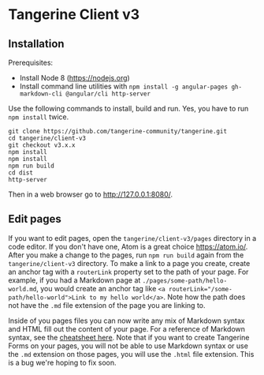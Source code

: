 # Tangerine Client v3

## Installation
Prerequisites:
- Install Node 8 (https://nodejs.org)
- Install command line utilities with `npm install -g angular-pages gh-markdown-cli @angular/cli http-server`

Use the following commands to install, build and run. Yes, you have to run `npm install` twice.
```
git clone https://github.com/tangerine-community/tangerine.git
cd tangerine/client-v3
git checkout v3.x.x
npm install
npm install
npm run build
cd dist
http-server
```

Then in a web browser go to http://127.0.0.1:8080/.

## Edit pages
If you want to edit pages, open the `tangerine/client-v3/pages` directory in a code editor. If you don't have one, Atom is a great choice https://atom.io/. After you make a change to the pages, run `npm run build` again from the `tangerine/client-v3` directory. To make a link to a page you create, create an anchor tag with a `routerLink` property set to the path of your page. For example, if you had a Markdown page at `./pages/some-path/hello-world.md`, you would create an anchor tag like `<a routerLink="/some-path/hello-world">Link to my hello world</a>`. Note how the path does not have the `.md` file extension of the page you are linking to. 

Inside of you pages files you can now write any mix of Markdown syntax and HTML fill out the content of your page. For a reference of Markdown syntax, see the [cheatsheet here](https://github.com/adam-p/markdown-here/wiki/Markdown-Cheatsheet). Note that if you want to create Tangerine Forms on your pages, you will not be able to use Markdown syntax or use the `.md` extension on those pages, you will use the `.html` file extension. This is a bug we're hoping to fix soon.

